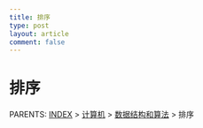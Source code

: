 ```yaml
---
title: 排序
type: post
layout: article
comment: false
---
```


# 排序

PARENTS: [INDEX](/gknows/wiki) > [计算机](/gknows/计算机) > [数据结构和算法](/gknows/数据结构和算法) > 排序

